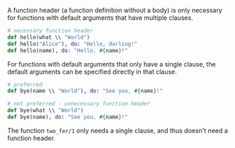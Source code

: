 <!--
This error is raised when the solution uses a function header
-->

A function header (a function definition without a body) is only necessary for functions with default arguments that have multiple clauses.

```elixir
# necessary function header
def hello(what \\ "World")
def hello("Alice"), do: "Hello, darling!"
def hello(name), do: "Hello, #{name}!"
```

For functions with default arguments that only have a single clause, the default arguments can be specified directly in that clause.

```elixir
# preferred
def bye(name \\ "World"), do: "See you, #{name}!"

# not preferred - unnecessary function header
def bye(what \\ "World")
def bye(name), do: "See you, #{name}!"
```

The function `two_fer/1` only needs a single clause, and thus doesn't need a function header.
